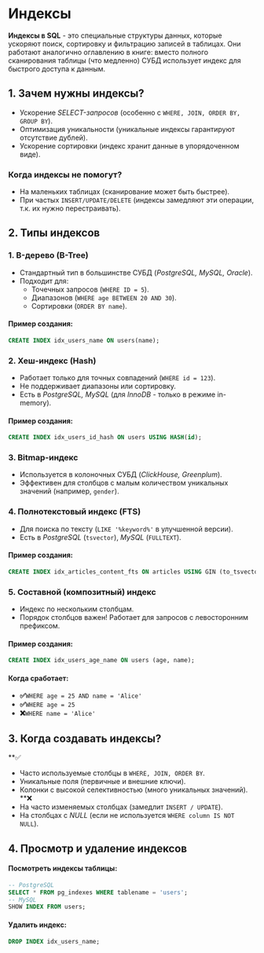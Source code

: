 # Индексы
**Индексы в SQL** - это специальные структуры данных, которые ускоряют поиск, сортировку и фильтрацию записей в таблицах. Они работают аналогично оглавлению в книге: вместо полного сканирования таблицы (что медленно) СУБД использует индекс для быстрого доступа к данным.
## 1. Зачем нужны индексы?
- Ускорение *SELECT-запросов* (особенно с `WHERE, JOIN, ORDER BY, GROUP BY`).
- Оптимизация уникальности (уникальные индексы гарантируют отсутствие дублей).
- Ускорение сортировки (индекс хранит данные в упорядоченном виде).
### Когда индексы не помогут?
- На маленьких таблицах (сканирование может быть быстрее).
- При частых `INSERT/UPDATE/DELETE` (индексы замедляют эти операции, т.к. их нужно перестраивать).
## 2. Типы индексов
### 1. B-дерево (B-Tree)
- Стандартный тип в большинстве СУБД (*PostgreSQL, MySQL, Oracle*).
- Подходит для:
	- Точечных запросов (`WHERE ID = 5`).
	- Диапазонов (`WHERE age BETWEEN 20 AND 30`).
	- Сортировки (`ORDER BY name`).
#### Пример создания:
```sql
CREATE INDEX idx_users_name ON users(name);
```
### 2. Хеш-индекс (Hash)
- Работает только для точных совпадений (`WHERE id = 123`).
- Не поддерживает диапазоны или сортировку.
- Есть в *PostgreSQL, MySQL* (для *InnoDB* - только в режиме in-memory).
#### Пример создания:
```sql
CREATE INDEX idx_users_id_hash ON users USING HASH(id);
```
### 3. Bitmap-индекс
- Используется в колоночных СУБД (*ClickHouse, Greenplum*).
- Эффективен для столбцов с малым количеством уникальных значений (например, `gender`).
### 4. Полнотекстовый индекс (FTS)
- Для поиска по тексту (`LIKE '%keyword%'` в улучшенной версии).
- Есть в *PostgreSQL* (`tsvector`), *MySQL* (`FULLTEXT`).
#### Пример создания:
```sql
CREATE INDEX idx_articles_content_fts ON articles USING GIN (to_tsvector ('english', content));
```
### 5. Составной (композитный) индекс
- Индекс по нескольким столбцам.
- Порядок столбцов важен! Работает для запросов с левосторонним префиксом.
#### Пример создания:
```sql
CREATE INDEX idx_users_age_name ON users (age, name);
```
#### Когда сработает:
- **✅**`WHERE age = 25 AND name = 'Alice'`
- **✅**`WHERE age = 25`
- **❌**`WHERE name = 'Alice'`
## 3. Когда создавать индексы?
**✅
- Часто используемые столбцы в `WHERE, JOIN, ORDER BY`.
- Уникальные поля (первичные и внешние ключи).
- Колонки с высокой селективностью (много уникальных значений).
**❌
- На часто изменяемых столбцах (замедлит `INSERT / UPDATE`).
- На столбцах с *NULL* (если не используется `WHERE column IS NOT NULL`).
## 4. Просмотр и удаление индексов
#### Посмотреть индексы таблицы:
```sql
-- PostgreSQL
SELECT * FROM pg_indexes WHERE tablename = 'users';
-- MySQL
SHOW INDEX FROM users;
```
#### Удалить индекс:
```sql
DROP INDEX idx_users_name;
```
